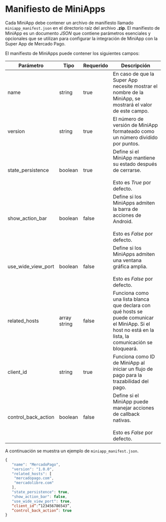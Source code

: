 # Manifiesto de MiniApps

Cada MiniApp debe contener un archivo de manifiesto llamado `miniapp_manifest.json` en el directorio raíz del archivo **.zip**. El manifiesto de MiniApp es un documento _JSON_ que contiene parámetros esenciales y opcionales que se utilizan para configurar la integración de MiniApp con la Super App de Mercado Pago.

El manifiesto de MiniApps puede contener los siguientes campos:

| Parámetro | Tipo | Requerido | Descripción |
| --- | --- | --- | --- |
| name | string | true | En caso de que la Super App necesite mostrar el nombre de la MiniApp, se mostrará el valor de este campo. | 
| version | string | true | El número de versión de MiniApp formateado como un número dividido por puntos.|
| state_persistence | boolean | true | Define si el MiniApp mantiene su estado después de cerrarse. <br><br> Esto es *True* por defecto. | 
| show_action_bar | boolean | false | Define si los MiniApps admiten la barra de acciones de Android. <br><br> Esto es *False* por defecto. | 
| use_wide_view_port | boolean | false |Define si los MiniApps admiten una ventana gráfica amplia. <br><br> Esto es *False* por defecto. | 
| related_hosts | array  string  | false | Funciona como una lista blanca que declara con qué hosts se puede comunicar el MiniApp. Si el host no está en la lista, la comunicación se bloqueará. | 
| client_id | string | true | Funciona como ID de MiniApp al iniciar un flujo de pago para la trazabilidad del pago. | 
| control_back_action | boolean | false | Define si el MiniApp puede manejar acciones de callback nativas. <br><br> Esto es *False* por defecto.| 

A continuación se muestra un ejemplo de `miniapp_manifest.json`.

```javascript
{
   "name": "MercadoPago",
   "version": "1.0.0",
   "related_hosts": [
  	"mercadopago.com",
	"mercadolibre.com"
   ],
   "state_persistence": true,
   "show_action_bar": false,
   "use_wide_view_port": true,
   “client_id”:”123456786543”,
   “control_back_action”: true
}
```